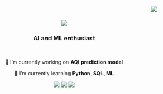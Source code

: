 <img align="right" src="https://visitor-badge.laobi.icu/badge?page_id=Bibek04-bit.Bibek04-bit" />

<h1 align="center">
    <img src="https://readme-typing-svg.herokuapp.com/?font=Righteous&size=35&center=true&vCenter=true&width=500&height=70&duration=4000&lines=Namaste!+👋;+I'm+Bibek+Acharya!;" />
</h1>

<h3 align="center">AI and ML enthusiast</h3>

<br/>

<div align="center">
 
 🔭 I’m currently working on **AQI prediction model**
 
 🌱 I’m currently learning **Python, SQL, ML**

 </div>
 
<div align="center"> 
  <a href="mailto:https://mail.google.com/mail/u/0/#inbox">
    <img src="https://img.shields.io/badge/Gmail-333333?style=for-the-badge&logo=gmail&logoColor=red" />
  </a>
  <a href="https://www.linkedin.com/in/bibek-acharya-aa5b75236/" target="_blank">
    <img src="https://img.shields.io/badge/LinkedIn-0077B5?style=for-the-badge&logo=linkedin&logoColor=white" target="_blank" />
  </a>
  <a href="https://github.com/Bibek04-bit" target="_blank">
     <img src="https://img.shields.io/badge/Portfolio-FF5722?style=for-the-badge&logo=todoist&logoColor=white" target="_blank" /> <!-- sqlite, safari, google-chrome are other good icon options -->
  </a>
</div>
